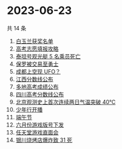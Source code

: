 # 2023-06-23

共 14 条

<!-- BEGIN ZHIHUSEARCH -->
<!-- 最后更新时间 Fri Jun 23 2023 21:21:56 GMT+0800 (China Standard Time) -->
1. [白玉兰获奖名单](https://www.zhihu.com/search?q=白玉兰获奖名单)
1. [高考志愿填报攻略](https://www.zhihu.com/search?q=高考志愿填报攻略)
1. [泰坦号观光艇 5 名乘员死亡](https://www.zhihu.com/search?q=泰坦号观光艇%205%20名乘员死亡)
1. [保罗被交易至勇士	](https://www.zhihu.com/search?q=保罗被交易至勇士%20)
1. [成都上空现 UFO？](https://www.zhihu.com/search?q=成都上空现%20UFO？)
1. [江西分数线公布](https://www.zhihu.com/search?q=江西分数线公布)
1. [多地高考成绩公布](https://www.zhihu.com/search?q=多地高考成绩公布)
1. [四川高考分数线公布](https://www.zhihu.com/search?q=四川高考分数线公布)
1. [北京观测史上首次连续两日气温突破 40℃](https://www.zhihu.com/search?q=北京观测史上首次连续两日气温突破%2040℃)
1. [少年行开播](https://www.zhihu.com/search?q=少年行开播)
1. [端午节](https://www.zhihu.com/search?q=端午节)
1. [六月份游戏版号下发](https://www.zhihu.com/search?q=六月份游戏版号下发)
1. [任天堂游戏直面会](https://www.zhihu.com/search?q=任天堂游戏直面会)
1. [银川烧烤店爆炸致 31 死](https://www.zhihu.com/search?q=银川烧烤店爆炸致%2031%20死)
<!-- END ZHIHUSEARCH -->
